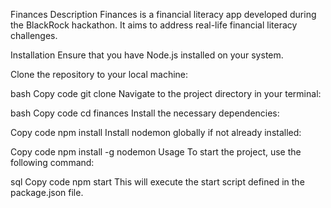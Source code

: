 
Finances
Description
Finances is a financial literacy app developed during the BlackRock hackathon. It aims to address real-life financial literacy challenges.

Installation
Ensure that you have Node.js installed on your system.

Clone the repository to your local machine:

bash
Copy code
git clone <repository-url>
Navigate to the project directory in your terminal:

bash
Copy code
cd finances
Install the necessary dependencies:

Copy code
npm install
Install nodemon globally if not already installed:

Copy code
npm install -g nodemon
Usage
To start the project, use the following command:

sql
Copy code
npm start
This will execute the start script defined in the package.json file.

